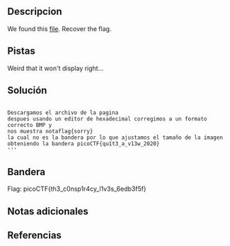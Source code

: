 ## Descripcion

We found this [file](https://mercury.picoctf.net/static/09a86202e72dbdb5bf4d1b5d2c6a5b86/tunn3l_v1s10n). Recover the flag.

## Pistas

 Weird that it won't display right...
 


## Solución
```

Descargamos el archivo de la pagina 
despues usando un editor de hexadecimal corregimos a un formato correcto BMP y
nos muestra notaflag{sorry} 
la cual no es la bandera por lo que ajustamos el tamaño de la imagen obteniendo la bandera picoCTF{qu1t3_a_v13w_2020}
'''
```
## Bandera
Flag: picoCTF{th3_c0nsp1r4cy_l1v3s_6edb3f5f}


## Notas adicionales


## Referencias
